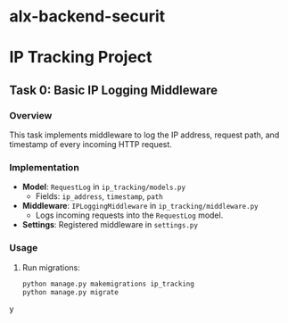 # alx-backend-securit
# IP Tracking Project

## Task 0: Basic IP Logging Middleware

### Overview
This task implements middleware to log the IP address, request path, and timestamp of every incoming HTTP request.

### Implementation
- **Model**: `RequestLog` in `ip_tracking/models.py`
  - Fields: `ip_address`, `timestamp`, `path`
- **Middleware**: `IPLoggingMiddleware` in `ip_tracking/middleware.py`
  - Logs incoming requests into the `RequestLog` model.
- **Settings**: Registered middleware in `settings.py`

### Usage
1. Run migrations:
   ```bash
   python manage.py makemigrations ip_tracking
   python manage.py migrate
y
